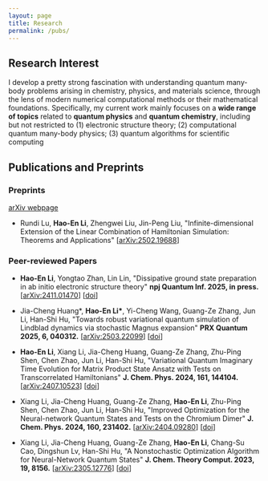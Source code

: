 ```yaml
---
layout: page
title: Research
permalink: /pubs/
---
```

## Research Interest

I develop a pretty strong fascination with understanding quantum many-body problems arising in chemistry, physics, and materials science, through the lens of modern numerical computational methods or their mathematical foundations. Specifically, my current work mainly focuses on a **wide range of topics** related to **quantum physics** and **quantum chemistry**, including but not restricted to (1) electronic structure theory; (2) computational quantum many-body physics; (3) quantum algorithms for scientific computing

## Publications and Preprints

### Preprints

[arXiv webpage](https://arxiv.org/a/li_h_23.html)

+ Rundi Lu, **Hao-En Li**, Zhengwei Liu, Jin-Peng Liu, "Infinite-dimensional Extension of the Linear Combination of Hamiltonian Simulation: Theorems and Applications" [[arXiv:2502.19688](http://arxiv.org/abs/2502.19688)]

### Peer-reviewed Papers

+ **Hao-En Li**, Yongtao Zhan, Lin Lin, "Dissipative ground state preparation in ab initio electronic structure theory" **npj Quantum Inf. 2025, in press.** [[arXiv:2411.01470](https://arxiv.org/abs/2411.01470)] [[doi](https://doi.org/10.1038/s41534-025-01124-8)]

+ Jia-Cheng Huang\*, **Hao-En Li\***, Yi-Cheng Wang, Guang-Ze Zhang, Jun Li, Han-Shi Hu, "Towards robust variational quantum simulation of Lindblad dynamics via stochastic Magnus expansion" **PRX Quantum 2025, 6, 040312.** [[arXiv:2503.22099](https://arxiv.org/abs/2503.22099)] [[doi](https://doi.org/10.1103/yyln-q22s)]

+ **Hao-En Li**, Xiang Li, Jia-Cheng Huang, Guang-Ze Zhang, Zhu-Ping Shen, Chen Zhao, Jun Li, Han-Shi Hu, "Variational Quantum Imaginary Time Evolution for Matrix Product State Ansatz with Tests on Transcorrelated Hamiltonians" **J. Chem. Phys. 2024, 161, 144104.** [[arXiv:2407.10523](https://arxiv.org/abs/2407.10523)] [[doi](https://doi.org/10.1063/5.0228731)]
+ Xiang Li, Jia-Cheng Huang, Guang-Ze Zhang, **Hao-En Li**, Zhu-Ping Shen, Chen Zhao, Jun Li, Han-Shi Hu, "Improved Optimization for the Neural-network Quantum States and Tests on the Chromium Dimer" **J. Chem. Phys. 2024, 160, 231402.** [[arXiv:2404.09280](https://arxiv.org/abs/2404.09280)] [[doi](https://doi.org/10.1063/5.0214150)]
+ Xiang Li, Jia-Cheng Huang, Guang-Ze Zhang, **Hao-En Li**, Chang-Su Cao, Dingshun Lv, Han-Shi Hu, "A Nonstochastic Optimization Algorithm for Neural-Network Quantum States" **J. Chem. Theory Comput. 2023, 19, 8156.** [[arXiv:2305.12776](https://arxiv.org/abs/2305.12776)] [[doi](https://pubs.acs.org/doi/10.1021/acs.jctc.3c00831)]

